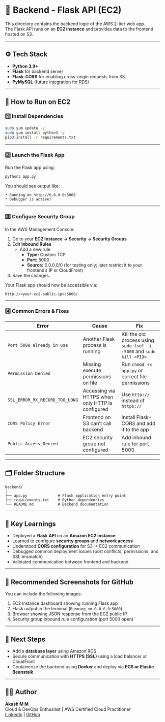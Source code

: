 # 🧩 Backend - Flask API (EC2)

This directory contains the backend logic of the AWS 2-tier web app.  
The Flask API runs on an **EC2 instance** and provides data to the frontend hosted on S3.

---

## ⚙️ Tech Stack
- **Python 3.9+**
- **Flask** for backend server
- **Flask-CORS** for enabling cross-origin requests from S3
- **PyMySQL** (future integration for RDS)

---

## 🚀 How to Run on EC2

### 1️⃣ Install Dependencies
```bash
sudo yum update -y
sudo yum install python3 -y
pip3 install -r requirements.txt
```

---

### 2️⃣ Launch the Flask App
Run the Flask app using:

```bash
python3 app.py
```

You should see output like:

```
* Running on http://0.0.0.0:5000
* Debugger is active!
```

---

### 3️⃣ Configure Security Group
In the AWS Management Console:
1. Go to your **EC2 Instance → Security → Security Groups**
2. Edit **Inbound Rules**
   - Add a new rule:
     - **Type:** Custom TCP  
     - **Port:** 5000  
     - **Source:** 0.0.0.0/0 (for testing only; later restrict it to your frontend’s IP or CloudFront)
3. Save the changes.

Your Flask app should now be accessible via:
```
http://<your-ec2-public-ip>:5000/
```

---

### 4️⃣ Common Errors & Fixes

| Error | Cause | Fix |
|-------|--------|-----|
| `Port 5000 already in use` | Another Flask process is running | Kill the old process using `sudo lsof -i :5000` and `sudo kill <PID>` |
| `Permission Denied` | Missing execute permissions on file | Run `chmod +x app.py` or correct file permissions |
| `SSL_ERROR_RX_RECORD_TOO_LONG` | Accessing via HTTPS when only HTTP is configured | Use `http://` instead of `https://` |
| `CORS Policy Error` | Frontend on S3 can’t call backend | Install Flask-CORS and add it to the app |
| `Public Access Denied` | EC2 security group not configured | Add inbound rule for port 5000 |

---

## 🗂️ Folder Structure

```
backend/
│
├── app.py              # Flask application entry point
├── requirements.txt    # Python dependencies
└── README.md           # Backend documentation
```

---

## 🧠 Key Learnings

- Deployed a **Flask API** on an **Amazon EC2 instance**
- Learned to configure **security groups** and **network access**
- Understood **CORS configuration** for S3 → EC2 communication
- Debugged common deployment issues (port conflicts, permissions, and SSL mismatch)
- Validated communication between frontend and backend

---

## 📸 Recommended Screenshots for GitHub

You can include the following images:
1. EC2 Instance dashboard showing running Flask app  
2. Flask output in the terminal (`Running on 0.0.0.0:5000`)  
3. Browser showing JSON response from the EC2 public IP  
4. Security group inbound rule configuration (port 5000 open)

---

## 🧱 Next Steps

- Add a **database layer** using Amazon RDS  
- Secure communication with **HTTPS (SSL)** using a load balancer or CloudFront  
- Containerize the backend using **Docker** and deploy via **ECS or Elastic Beanstalk**

---

## 👨‍💻 Author

**Akash M M**  
Cloud & DevOps Enthusiast | AWS Certified Cloud Practitioner  
[LinkedIn](www.linkedin.com/in/akashmm2004) | [GitHub](https://github.com/Akashmm887)
